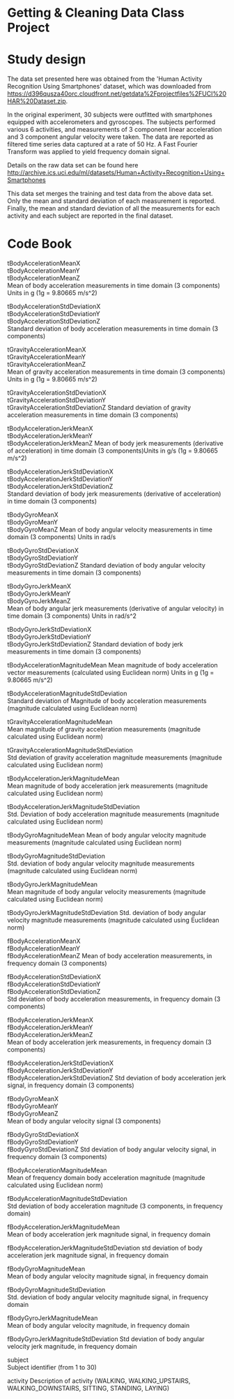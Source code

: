 # Getting & Cleaning Data Class Project

# Study design
The data set presented here was obtained from the 'Human Activity Recognition Using Smartphones' dataset, which was downloaded from https://d396qusza40orc.cloudfront.net/getdata%2Fprojectfiles%2FUCI%20HAR%20Dataset.zip.

In the original experiment, 30 subjects were outfitted with smartphones equipped with accelerometers and gyroscopes.  The subjects performed various 6 activities, and measurements of 3 component linear acceleration and 3 component angular velocity were taken. The data are reported as filtered time series data captured at a rate of 50 Hz.  A Fast Fourier Transform was applied to yield frequency domain signal.

Details on the raw data set can be found here http://archive.ics.uci.edu/ml/datasets/Human+Activity+Recognition+Using+Smartphones 

This data set merges the training and test data from the above data set.  Only the mean and standard deviation of each measurement is reported.  Finally, the mean and standard deviation of all the measurements for each activity and each subject are reported in the final dataset.

# Code Book 

tBodyAccelerationMeanX                         
tBodyAccelerationMeanY                        
tBodyAccelerationMeanZ     
	Mean of body acceleration measurements in time domain (3 components)
	Units in g (1g = 9.80665 m/s^2)

 tBodyAccelerationStdDeviationX                
 tBodyAccelerationStdDeviationY                 
 tBodyAccelerationStdDeviationZ                
 	Standard deviation of body acceleration measurements in time domain (3 components)

 
tGravityAccelerationMeanX                      
tGravityAccelerationMeanY                     
tGravityAccelerationMeanZ  
 	Mean of gravity acceleration measurements in time domain (3 components)                    
 	Units in g (1g = 9.80665 m/s^2)

tGravityAccelerationStdDeviationX             
tGravityAccelerationStdDeviationY              
tGravityAccelerationStdDeviationZ
	Standard deviation of gravity acceleration measurements in time domain (3 components)             

tBodyAccelerationJerkMeanX                     
tBodyAccelerationJerkMeanY                    
tBodyAccelerationJerkMeanZ
	Mean of body jerk measurements (derivative of acceleration) in time domain (3 components)Units in g/s (1g = 9.80665 m/s^2)                    

tBodyAccelerationJerkStdDeviationX            
tBodyAccelerationJerkStdDeviationY             
tBodyAccelerationJerkStdDeviationZ            
	Standard deviation of body jerk measurements (derivative of acceleration) in time domain (3 components)

tBodyGyroMeanX                                 
tBodyGyroMeanY                                
tBodyGyroMeanZ
	Mean of body angular velocity measurements in time domain (3 components)
	Units in rad/s                                

tBodyGyroStdDeviationX                        
tBodyGyroStdDeviationY                         
tBodyGyroStdDeviationZ
	Standard deviation of body angular velocity measurements in time domain (3 components)                        

tBodyGyroJerkMeanX                             
tBodyGyroJerkMeanY                            
tBodyGyroJerkMeanZ     
	Mean of body angular jerk measurements (derivative of angular velocity) in time domain (3 components)
	Units in rad/s^2                         

tBodyGyroJerkStdDeviationX                    
tBodyGyroJerkStdDeviationY                     
tBodyGyroJerkStdDeviationZ
	Standard deviation of body jerk measurements in time domain (3 components)                    

tBodyAccelerationMagnitudeMean
	Mean magnitude of body acceleration vector measurements (calculated using Euclidean norm)
	Units in g (1g = 9.80665 m/s^2)

tBodyAccelerationMagnitudeStdDeviation   
	Standard deviation of Magnitude of body acceleration measurements (magnitude calculated using Euclidean norm)

tGravityAccelerationMagnitudeMean             
	Mean magnitude of gravity acceleration measurements (magnitude calculated using Euclidean norm)

tGravityAccelerationMagnitudeStdDeviation     
	Std deviation of gravity acceleration magnitude measurements (magnitude calculated using Euclidean norm)

tBodyAccelerationJerkMagnitudeMean   
	Mean magnitude of body acceleration jerk measurements (magnitude calculated using Euclidean norm)

tBodyAccelerationJerkMagnitudeStdDeviation  
	Std. Deviation of body acceleration magnitude measurements (magnitude calculated using Euclidean norm)

tBodyGyroMagnitudeMean
	Mean of body angular velocity magnitude measurements (magnitude calculated using Euclidean norm)

tBodyGyroMagnitudeStdDeviation  
	Std. deviation of body angular velocity magnitude measurements (magnitude calculated using Euclidean norm)

tBodyGyroJerkMagnitudeMean       
	Mean magnitude of body angular velocity measurements (magnitude calculated using Euclidean norm)

tBodyGyroJerkMagnitudeStdDeviation
	Std. deviation of body angular velocity magnitude measurements (magnitude calculated using Euclidean norm)

fBodyAccelerationMeanX                         
fBodyAccelerationMeanY                        
fBodyAccelerationMeanZ
	Mean of body acceleration measurements, in frequency domain (3 components)

fBodyAccelerationStdDeviationX                
fBodyAccelerationStdDeviationY                 
fBodyAccelerationStdDeviationZ  
	Std deviation of body acceleration measurements, in frequency domain (3 components)

fBodyAccelerationJerkMeanX                     
fBodyAccelerationJerkMeanY                    
fBodyAccelerationJerkMeanZ     
	Mean of body acceleration jerk measurements, in frequency domain (3 components)

fBodyAccelerationJerkStdDeviationX            
fBodyAccelerationJerkStdDeviationY             
fBodyAccelerationJerkStdDeviationZ
	Std deviation of body acceleration jerk signal, in frequency domain (3 components)

fBodyGyroMeanX                                 
fBodyGyroMeanY                                
fBodyGyroMeanZ                                 
	Mean of body angular velocity signal (3 components)

fBodyGyroStdDeviationX                        
fBodyGyroStdDeviationY                         
fBodyGyroStdDeviationZ
	Std deviation of body angular velocity signal, in frequency domain  (3 components)

fBodyAccelerationMagnitudeMean  
	Mean of frequency domain body acceleration magnitude (magnitude calculated using Euclidean norm)

fBodyAccelerationMagnitudeStdDeviation  
	Std deviation of body acceleration magnitude (3 components, in frequency domain)

fBodyAccelerationJerkMagnitudeMean         
	Mean of body acceleration jerk magnitude signal, in frequency domain

fBodyAccelerationJerkMagnitudeStdDeviation
	std deviation of body acceleration jerk magnitude signal, in frequency domain

fBodyGyroMagnitudeMean            
	Mean of body angular velocity magnitude signal, in frequency domain

fBodyGyroMagnitudeStdDeviation      
	Std. deviation of body angular velocity magnitude signal, in frequency domain

fBodyGyroJerkMagnitudeMean          
	Mean of body angular velocity magnitude, in frequency domain

fBodyGyroJerkMagnitudeStdDeviation 
	Std deviation of body angular velocity jerk magnitude, in frequency domain   

subject     
	Subject identifier (from 1 to 30)

activity
	Description of activity (WALKING, WALKING_UPSTAIRS, WALKING_DOWNSTAIRS, SITTING, STANDING, LAYING)